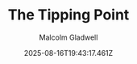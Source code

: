 ---
title: "The Tipping Point"
date: "2025-08-16T19:43:17.461Z"
author: "Malcolm Gladwell"
read_year: "NO"
recommendation: '3'
url: /bookshelf/the-tipping-point
---